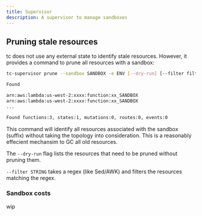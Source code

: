 ```yaml
---
title: Supervisor
description: A supervisor to manage sandboxes
---
```


## Pruning stale resources

tc does not use any external state to identify stale resources. However, it provides a command to prune all resources with a sandbox:


```sh
tc-supervisor prune --sandbox SANDBOX -e ENV [--dry-run] [--filter filter]

Found

arn:aws:lambda:us-west-2:xxxx:function:xx_SANDBOX
arn:aws:lambda:us-west-2:xxxx:function:xx_SANDBOX
...

Found functions:3, states:1, mutations:0, routes:0, events:0

```
This command will identify all resources associated with the sandbox (suffix) without taking the topology into consideration. This is a reasonably effecient mechansim to GC all old resources.

The `--dry-run` flag lists the resources that need to be pruned without pruning them.

`--filter STRING` takes a regex (like Sed/AWK) and filters the resources matching the regex.

### Sandbox costs

wip
